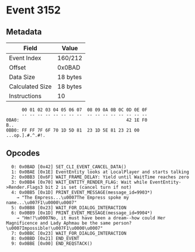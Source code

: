 # Event 3152

## Metadata

| Field           | Value    |
|-----------------|----------|
| Event Index     | 160/212  |
| Offset          | 0x0BAD   |
| Data Size       | 18 bytes |
| Calculated Size | 18 bytes |
| Instructions    | 10       |

```
      00 01 02 03 04 05 06 07  08 09 0A 0B 0C 0D 0E 0F
      -- -- -- -- -- -- -- --  -- -- -- -- -- -- -- --
0BA0:                                         42 1E F0               B..
0BB0: FF FF 7F 6F 70 1D 5D 81  23 1D 5E 81 23 21 00     ...op.].#.^.#!. 
```

## Opcodes

```
  0: 0x0BAD [0x42] SET_CLI_EVENT_CANCEL_DATA()
  1: 0x0BAE [0x1E] EventEntity looks at LocalPlayer and starts talking
  2: 0x0BB3 [0x6F] WAIT_FRAME_DELAY: Yield until WaitTime reaches zero
  3: 0x0BB4 [0x70] WAIT_ENTITY_RENDER_FLAG: Wait while EventEntity->Render.Flags3 bit 2 is set (cancel turn if not)
  4: 0x0BB5 [0x1D] PRINT_EVENT_MESSAGE(message_id=9903*)
    → "The Empress...\u0007The Empress spoke my name...\u007F1\u0000\u0007"
  5: 0x0BB8 [0x23] WAIT_FOR_DIALOG_INTERACTION
  6: 0x0BB9 [0x1D] PRINT_EVENT_MESSAGE(message_id=9904*)
    → "Hm!?\u0007No, it must have been a dream--how could Her Magnificence and Lady Aphmau be the same person?\u0007Impossible!\u007F1\u0000\u0007"
  7: 0x0BBC [0x23] WAIT_FOR_DIALOG_INTERACTION
  8: 0x0BBD [0x21] END_EVENT
  9: 0x0BBE [0x00] END_REQSTACK()
```
